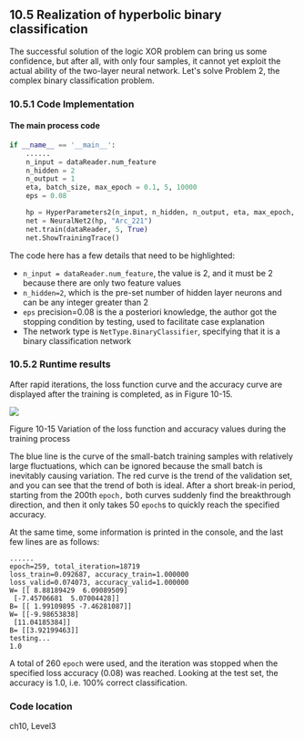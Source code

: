 <!--Copyright © Microsoft Corporation. All rights reserved.
  适用于[License](https://github.com/Microsoft/ai-edu/blob/master/LICENSE.md)版权许可-->

## 10.5 Realization of hyperbolic binary classification

The successful solution of the logic XOR problem can bring us some confidence, but after all, with only four samples, it cannot yet exploit the actual ability of the two-layer neural network. Let's solve Problem 2, the complex binary classification problem.

### 10.5.1 Code Implementation

#### The main process code

```Python
if __name__ == '__main__':
    ......
    n_input = dataReader.num_feature
    n_hidden = 2
    n_output = 1
    eta, batch_size, max_epoch = 0.1, 5, 10000
    eps = 0.08

    hp = HyperParameters2(n_input, n_hidden, n_output, eta, max_epoch, batch_size, eps, NetType.BinaryClassifier, InitialMethod.Xavier)
    net = NeuralNet2(hp, "Arc_221")
    net.train(dataReader, 5, True)
    net.ShowTrainingTrace()
```

The code here has a few details that need to be highlighted:

- `n_input = dataReader.num_feature`, the value is 2, and it must be 2 because there are only two feature values
- `n_hidden=2`, which is the pre-set number of hidden layer neurons and can be any integer greater than 2
- `eps` precision=0.08 is the a posteriori knowledge, the author got the stopping condition by testing, used to facilitate case explanation
- The network type is `NetType.BinaryClassifier`, specifying that it is a binary classification network

### 10.5.2 Runtime results

After rapid iterations, the loss function curve and the accuracy curve are displayed after the training is completed, as in Figure 10-15.

<img src="https://aiedugithub4a2.blob.core.windows.net/a2-images/Images/10/sin_loss.png" />

Figure 10-15 Variation of the loss function and accuracy values during the training process

The blue line is the curve of the small-batch training samples with relatively large fluctuations, which can be ignored because the small batch is inevitably causing variation. The red curve is the trend of the validation set, and you can see that the trend of both is ideal. After a short break-in period, starting from the 200th `epoch,` both curves suddenly find the breakthrough direction, and then it only takes 50 `epoch`s to quickly reach the specified accuracy.

At the same time, some information is printed in the console, and the last few lines are as follows:

```
......
epoch=259, total_iteration=18719
loss_train=0.092687, accuracy_train=1.000000
loss_valid=0.074073, accuracy_valid=1.000000
W= [[ 8.88189429  6.09089509]
 [-7.45706681  5.07004428]]
B= [[ 1.99109895 -7.46281087]]
W= [[-9.98653838]
 [11.04185384]]
B= [[3.92199463]]
testing...
1.0
```
A total of 260 `epoch` were used, and the iteration was stopped when the specified loss accuracy (0.08) was reached. Looking at the test set, the accuracy is 1.0, i.e. 100% correct classification.

### Code location

ch10, Level3
